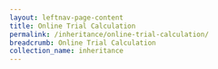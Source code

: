 ```yaml
---
layout: leftnav-page-content
title: Online Trial Calculation
permalink: /inheritance/online-trial-calculation/
breadcrumb: Online Trial Calculation
collection_name: inheritance
---
```


